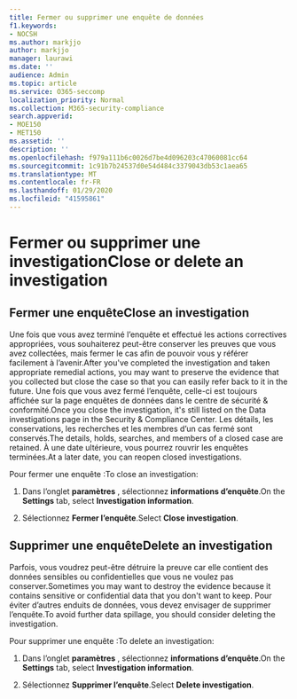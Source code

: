 ```yaml
---
title: Fermer ou supprimer une enquête de données
f1.keywords:
- NOCSH
ms.author: markjjo
author: markjjo
manager: laurawi
ms.date: ''
audience: Admin
ms.topic: article
ms.service: O365-seccomp
localization_priority: Normal
ms.collection: M365-security-compliance
search.appverid:
- MOE150
- MET150
ms.assetid: ''
description: ''
ms.openlocfilehash: f979a111b6c0026d7be4d096203c47060081cc64
ms.sourcegitcommit: 1c91b7b24537d0e54d484c3379043db53c1aea65
ms.translationtype: MT
ms.contentlocale: fr-FR
ms.lasthandoff: 01/29/2020
ms.locfileid: "41595861"
---
```

# <a name="close-or-delete-an-investigation"></a><span data-ttu-id="0eb1d-102">Fermer ou supprimer une investigation</span><span class="sxs-lookup"><span data-stu-id="0eb1d-102">Close or delete an investigation</span></span>

## <a name="close-an-investigation"></a><span data-ttu-id="0eb1d-103">Fermer une enquête</span><span class="sxs-lookup"><span data-stu-id="0eb1d-103">Close an investigation</span></span>

 <span data-ttu-id="0eb1d-104">Une fois que vous avez terminé l’enquête et effectué les actions correctives appropriées, vous souhaiterez peut-être conserver les preuves que vous avez collectées, mais fermer le cas afin de pouvoir vous y référer facilement à l’avenir.</span><span class="sxs-lookup"><span data-stu-id="0eb1d-104">After you've completed the investigation and taken appropriate remedial actions, you may want to preserve the evidence that you collected but close the case so that you can easily refer back to it in the future.</span></span> <span data-ttu-id="0eb1d-105">Une fois que vous avez fermé l’enquête, celle-ci est toujours affichée sur la page enquêtes de données dans le centre de sécurité & conformité.</span><span class="sxs-lookup"><span data-stu-id="0eb1d-105">Once you close the investigation, it's still listed on the Data investigations page in the Security & Compliance Center.</span></span> <span data-ttu-id="0eb1d-106">Les détails, les conservations, les recherches et les membres d’un cas fermé sont conservés.</span><span class="sxs-lookup"><span data-stu-id="0eb1d-106">The details, holds, searches, and members of a closed case are retained.</span></span> <span data-ttu-id="0eb1d-107">À une date ultérieure, vous pourrez rouvrir les enquêtes terminées.</span><span class="sxs-lookup"><span data-stu-id="0eb1d-107">At a later date, you can reopen closed investigations.</span></span>

<span data-ttu-id="0eb1d-108">Pour fermer une enquête :</span><span class="sxs-lookup"><span data-stu-id="0eb1d-108">To close an investigation:</span></span>

1. <span data-ttu-id="0eb1d-109">Dans l’onglet **paramètres** , sélectionnez **informations d’enquête**.</span><span class="sxs-lookup"><span data-stu-id="0eb1d-109">On the **Settings** tab, select **Investigation information**.</span></span>

2. <span data-ttu-id="0eb1d-110">Sélectionnez **Fermer l’enquête**.</span><span class="sxs-lookup"><span data-stu-id="0eb1d-110">Select  **Close investigation**.</span></span> 


## <a name="delete-an-investigation"></a><span data-ttu-id="0eb1d-111">Supprimer une enquête</span><span class="sxs-lookup"><span data-stu-id="0eb1d-111">Delete an investigation</span></span>

<span data-ttu-id="0eb1d-112">Parfois, vous voudrez peut-être détruire la preuve car elle contient des données sensibles ou confidentielles que vous ne voulez pas conserver.</span><span class="sxs-lookup"><span data-stu-id="0eb1d-112">Sometimes you may want to destroy the evidence because it contains sensitive or confidential data that you don't want to keep.</span></span> <span data-ttu-id="0eb1d-113">Pour éviter d’autres enduits de données, vous devez envisager de supprimer l’enquête.</span><span class="sxs-lookup"><span data-stu-id="0eb1d-113">To avoid further data spillage, you should consider deleting the investigation.</span></span>

<span data-ttu-id="0eb1d-114">Pour supprimer une enquête :</span><span class="sxs-lookup"><span data-stu-id="0eb1d-114">To delete an investigation:</span></span>

1. <span data-ttu-id="0eb1d-115">Dans l’onglet **paramètres** , sélectionnez **informations d’enquête**.</span><span class="sxs-lookup"><span data-stu-id="0eb1d-115">On the **Settings** tab, select **Investigation information**.</span></span>

2. <span data-ttu-id="0eb1d-116">Sélectionnez **Supprimer l’enquête**.</span><span class="sxs-lookup"><span data-stu-id="0eb1d-116">Select **Delete investigation**.</span></span> 
